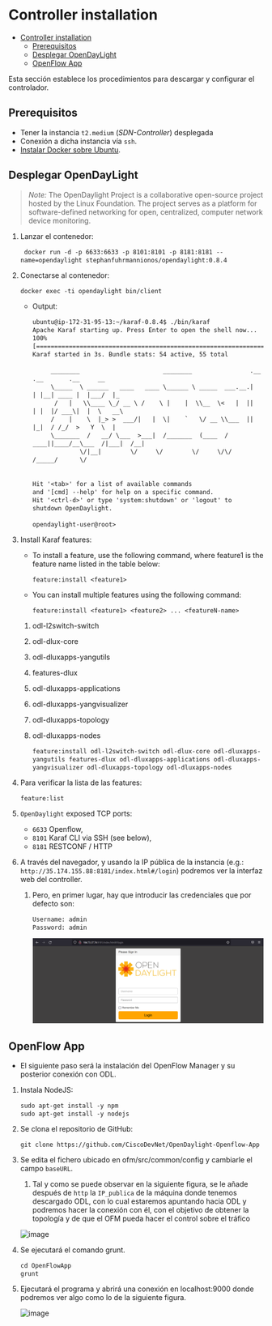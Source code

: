 # Controller installation

- [Controller installation](#controller-installation)
  - [Prerequisitos](#prerequisitos)
  - [Desplegar OpenDayLight](#desplegar-opendaylight)
  - [OpenFlow App](#openflow-app)

Esta sección establece los procedimientos para descargar y configurar el controlador.

## Prerequisitos

- Tener la instancia `t2.medium` (*SDN-Controller*) desplegada
- Conexión a dicha instancia vía `ssh`.
- [Instalar Docker sobre Ubuntu](https://docs.docker.com/engine/install/ubuntu/).

## Desplegar OpenDayLight

> *Note:* The OpenDaylight Project is a collaborative open-source project hosted by the Linux Foundation. The project serves as a platform for software-defined networking for open, centralized, computer network device monitoring.

1. Lanzar el contenedor:

    ```console
     docker run -d -p 6633:6633 -p 8101:8101 -p 8181:8181 --name=opendaylight stephanfuhrmannionos/opendaylight:0.8.4
    ```

2. Conectarse al contenedor:

    ```console
    docker exec -ti opendaylight bin/client
    ```

   - Output:
  
     ```console
     ubuntu@ip-172-31-95-13:~/karaf-0.8.4$ ./bin/karaf
     Apache Karaf starting up. Press Enter to open the shell now...
     100% [========================================================================]
     Karaf started in 3s. Bundle stats: 54 active, 55 total

          ________                       ________                .__  .__       .__     __
          \_____  \ ______   ____   ____ \______ \ _____  ___.__.|  | |__| ____ |  |___/  |_
           /   |   \\____ \_/ __ \ /    \ |    |  \\__  \<   |  ||  | |  |/ ___\|  |  \   __\
          /    |    \  |_> >  ___/|   |  \|    `   \/ __ \\___  ||  |_|  / /_/  >   Y  \  |
          \_______  /   __/ \___  >___|  /_______  (____  / ____||____/__\___  /|___|  /__|
                  \/|__|        \/     \/        \/     \/\/            /_____/      \/


     Hit '<tab>' for a list of available commands
     and '[cmd] --help' for help on a specific command.
     Hit '<ctrl-d>' or type 'system:shutdown' or 'logout' to shutdown OpenDaylight.

     opendaylight-user@root> 
     ```

3. Install Karaf features:

     - To install a feature, use the following command, where feature1 is the feature name listed in the table below:

          ```console
          feature:install <feature1>
          ```

     - You can install multiple features using the following command:

          ```console
          feature:install <feature1> <feature2> ... <featureN-name>
          ```

     1. odl-l2switch-switch
     2. odl-dlux-core
     3. odl-dluxapps-yangutils
     4. features-dlux
     5. odl-dluxapps-applications
     6. odl-dluxapps-yangvisualizer
     7. odl-dluxapps-topology
     8. odl-dluxapps-nodes

          ```console
          feature:install odl-l2switch-switch odl-dlux-core odl-dluxapps-yangutils features-dlux odl-dluxapps-applications odl-dluxapps-yangvisualizer odl-dluxapps-topology odl-dluxapps-nodes
          ```  

4. Para verificar la lista de las features:

    ```console
    feature:list
    ```

5. `OpenDaylight` exposed TCP ports:
   - `6633` Openflow,
   - `8101` Karaf CLI via SSH (see below),
   - `8181` RESTCONF / HTTP

6. A través del navegador, y usando la IP pública de la instancia (e.g.: `http://35.174.155.88:8181/index.html#/login`) podremos ver la interfaz web del controller.

    1. Pero, en primer lugar, hay que introducir las credenciales que por defecto son:

          ```console
          Username: admin
          Password: admin
          ```

          ![image](./img/OpenDaylight.png)

## OpenFlow App

- El siguiente paso será la instalación del OpenFlow Manager y su posterior conexión con ODL.

1. Instala NodeJS:

     ```console
     sudo apt-get install -y npm
     sudo apt-get install -y nodejs
     ```

2. Se clona el repositorio de GitHub:

     ```console
     git clone https://github.com/CiscoDevNet/OpenDaylight-Openflow-App
     ```

3. Se edita el fichero ubicado en ofm/src/common/config y cambiarle el campo `baseURL`. 
   1. Tal y como se puede observar en la siguiente figura, se le añade  después de `http` la `IP_publica` de la máquina donde tenemos descargado ODL, con lo cual estaremos apuntando hacia ODL y podremos hacer la conexión con él, con el objetivo de obtener la topología y de que el OFM pueda hacer el control sobre el tráfico

     ![image](https://user-images.githubusercontent.com/98832318/192136644-6594b676-d92a-4856-8df8-870812f2ccde.png)

4. Se ejecutará el comando grunt.

     ```console
     cd OpenFlowApp
     grunt
     ```

5. Ejecutará el programa y abrirá una conexión en localhost:9000 donde podremos ver algo como lo de la siguiente figura.

     ![image](https://user-images.githubusercontent.com/98832318/192136666-20fab8e6-651a-4d88-b4d8-2cfd1fe458e8.png)
